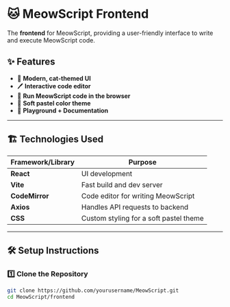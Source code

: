 # 🐱 MeowScript Frontend

The **frontend** for MeowScript, providing a user-friendly interface to write and execute MeowScript code.

## ✨ Features
- 🎨 **Modern, cat-themed UI**
- 🖊️ **Interactive code editor**
- 🚀 **Run MeowScript code in the browser**
- 🌈 **Soft pastel color theme**
- 📜 **Playground + Documentation**

---

## 🏗️ Technologies Used
| Framework/Library | Purpose |
|------------------|---------|
| **React** | UI development |
| **Vite** | Fast build and dev server |
| **CodeMirror** | Code editor for writing MeowScript |
| **Axios** | Handles API requests to backend |
| **CSS** | Custom styling for a soft pastel theme |

---

## 🛠️ Setup Instructions
### 1️⃣ Clone the Repository
```sh
git clone https://github.com/yourusername/MeowScript.git
cd MeowScript/frontend
